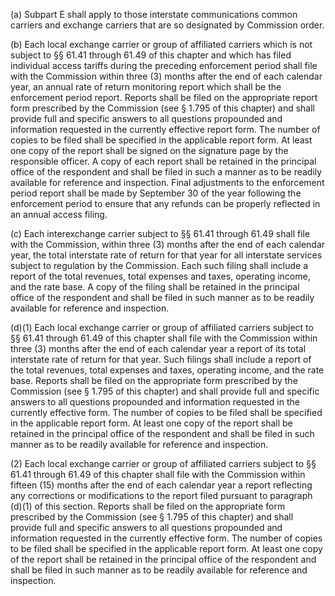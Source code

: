 (a) Subpart E shall apply to those interstate communications common carriers and exchange carriers that are so designated by Commission order.

(b) Each local exchange carrier or group of affiliated carriers which is not subject to §§ 61.41 through 61.49 of this chapter and which has filed individual access tariffs during the preceding enforcement period shall file with the Commission within three (3) months after the end of each calendar year, an annual rate of return monitoring report which shall be the enforcement period report. Reports shall be filed on the appropriate report form prescribed by the Commission (see § 1.795 of this chapter) and shall provide full and specific answers to all questions propounded and information requested in the currently effective report form. The number of copies to be filed shall be specified in the applicable report form. At least one copy of the report shall be signed on the signature page by the responsible officer. A copy of each report shall be retained in the principal office of the respondent and shall be filed in such a manner as to be readily available for reference and inspection. Final adjustments to the enforcement period report shall be made by September 30 of the year following the enforcement period to ensure that any refunds can be properly reflected in an annual access filing.

(c) Each interexchange carrier subject to §§ 61.41 through 61.49 shall file with the Commission, within three (3) months after the end of each calendar year, the total interstate rate of return for that year for all interstate services subject to regulation by the Commission. Each such filing shall include a report of the total revenues, total expenses and taxes, operating income, and the rate base. A copy of the filing shall be retained in the principal office of the respondent and shall be filed in such manner as to be readily available for reference and inspection.

(d)(1) Each local exchange carrier or group of affiliated carriers subject to §§ 61.41 through 61.49 of this chapter shall file with the Commission within three (3) months after the end of each calendar year a report of its total interstate rate of return for that year. Such filings shall include a report of the total revenues, total expenses and taxes, operating income, and the rate base. Reports shall be filed on the appropriate form prescribed by the Commission (see § 1.795 of this chapter) and shall provide full and specific answers to all questions propounded and information requested in the currently effective form. The number of copies to be filed shall be specified in the applicable report form. At least one copy of the report shall be retained in the principal office of the respondent and shall be filed in such manner as to be readily available for reference and inspection.

(2) Each local exchange carrier or group of affiliated carriers subject to §§ 61.41 through 61.49 of this chapter shall file with the Commission within fifteen (15) months after the end of each calendar year a report reflecting any corrections or modifications to the report filed pursuant to paragraph (d)(1) of this section. Reports shall be filed on the appropriate form prescribed by the Commission (see § 1.795 of this chapter) and shall provide full and specific answers to all questions propounded and information requested in the currently effective form. The number of copies to be filed shall be specified in the applicable report form. At least one copy of the report shall be retained in the principal office of the respondent and shall be filed in such manner as to be readily available for reference and inspection.

